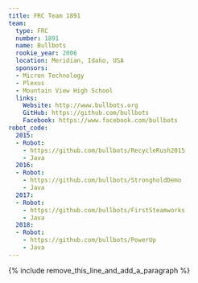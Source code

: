 ```yaml
---
title: FRC Team 1891
team:
  type: FRC
  number: 1891
  name: Bullbots
  rookie_year: 2006
  location: Meridian, Idaho, USA
  sponsors:
  - Micron Technology
  - Plexus
  - Mountain View High School
  links:
    Website: http://www.bullbots.org
    GitHub: https://github.com/bullbots
    Facebook: https://www.facebook.com/bullbots
robot_code:
  2015:
  - Robot:
    - https://github.com/bullbots/RecycleRush2015
    - Java
  2016:
  - Robot:
    - https://github.com/bullbots/StrongholdDemo
    - Java
  2017:
  - Robot:
    - https://github.com/bullbots/FirstSteamworks
    - Java
  2018:
  - Robot:
    - https://github.com/bullbots/PowerUp
    - Java
---
```


{% include remove_this_line_and_add_a_paragraph %}
